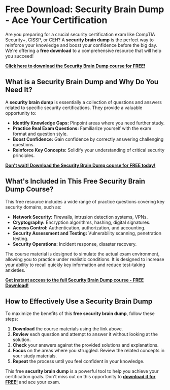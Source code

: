 # Free Download: Security Brain Dump - Ace Your Certification

Are you preparing for a crucial security certification exam like CompTIA Security+, CISSP, or CEH? A **security brain dump** is the perfect way to reinforce your knowledge and boost your confidence before the big day. We're offering a **free download** to a comprehensive resource that will help you succeed!

[**Click here to download the Security Brain Dump course for FREE!**](https://udemywork.com/security-brain-dump)

## What is a Security Brain Dump and Why Do You Need It?

A **security brain dump** is essentially a collection of questions and answers related to specific security certifications. They provide a valuable opportunity to:

*   **Identify Knowledge Gaps:** Pinpoint areas where you need further study.
*   **Practice Real Exam Questions:** Familiarize yourself with the exam format and question style.
*   **Boost Confidence:** Gain confidence by correctly answering challenging questions.
*   **Reinforce Key Concepts:** Solidify your understanding of critical security principles.

[**Don't wait! Download the Security Brain Dump course for FREE today!**](https://udemywork.com/security-brain-dump)

## What's Included in This Free Security Brain Dump Course?

This free resource includes a wide range of practice questions covering key security domains, such as:

*   **Network Security:** Firewalls, intrusion detection systems, VPNs.
*   **Cryptography:** Encryption algorithms, hashing, digital signatures.
*   **Access Control:** Authentication, authorization, and accounting.
*   **Security Assessment and Testing:** Vulnerability scanning, penetration testing.
*   **Security Operations:** Incident response, disaster recovery.

The course material is designed to simulate the actual exam environment, allowing you to practice under realistic conditions. It is designed to increase your ability to recall quickly key information and reduce test-taking anxieties.

[**Get instant access to the full Security Brain Dump course - FREE Download!**](https://udemywork.com/security-brain-dump)

## How to Effectively Use a Security Brain Dump

To maximize the benefits of this **free security brain dump**, follow these steps:

1.  **Download** the course materials using the link above.
2.  **Review** each question and attempt to answer it without looking at the solution.
3.  **Check** your answers against the provided solutions and explanations.
4.  **Focus** on the areas where you struggled. Review the related concepts in your study materials.
5.  **Repeat** the process until you feel confident in your knowledge.

This free **security brain dump** is a powerful tool to help you achieve your certification goals. Don't miss out on this opportunity to **[download it for FREE!](https://udemywork.com/security-brain-dump)** and ace your exam.

